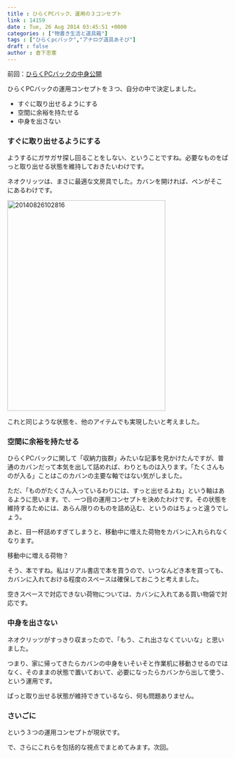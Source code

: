 ```yaml
---
title : ひらくPCバック、運用の３コンセプト
link : 14159
date : Tue, 26 Aug 2014 03:45:51 +0000
categories : ["物書き生活と道具箱"]
tags : ["ひらくpcバック","アナログ道具あそび"]
draft : false
author : 倉下忠憲
---
```


前回：<a href="https://rashita.net/blog/?p=14147" target="_blank">ひらくPCバックの中身公開</a>

ひらくPCバックの運用コンセプトを３つ、自分の中で決定しました。

<ul><li>すぐに取り出せるようにする</li>
<li>空間に余裕を持たせる</li>
<li>中身を出さない</li></ul>

<H3>すぐに取り出せるようにする</H3>

ようするにガサガサ探し回ることをしない、ということですね。必要なものをぱっと取り出せる状態を維持しておきたいわけです。

ネオクリッツは、まさに最適な文房具でした。カバンを開ければ、ペンがそこにあるわけです。

<a href="https://rashita.net/blog/wp-content/uploads/2014/08/20140826102816.jpg"><img src="https://rashita.net/blog/wp-content/uploads/2014/08/20140826102816.jpg" alt="20140826102816" width="360" height="480" class="alignnone size-full wp-image-14161" /></a>

これと同じような状態を、他のアイテムでも実現したいと考えました。

<H3>空間に余裕を持たせる</H3>

ひらくPCバックに関して「収納力抜群」みたいな記事を見かけたんですが、普通のカバンだって本気を出して詰めれば、わりとものは入ります。「たくさんものが入る」ことはこのカバンの主要な軸ではない気がしました。

ただ、「ものがたくさん入っているわりには、すっと出せるよね」という軸はあるように思います。で、一つ目の運用コンセプトを決めたわけです。その状態を維持するためには、あらん限りのものを詰め込む、というのはちょっと違うでしょう。

あと、目一杯詰めすぎてしまうと、移動中に増えた荷物をカバンに入れられなくなります。

移動中に増える荷物？

そう、本ですね。私はリアル書店で本を買うので、いつなんどき本を買っても、カバンに入れておける程度のスペースは確保しておこうと考えました。

空きスペースで対応できない荷物については、カバンに入れてある買い物袋で対応です。

<H3>中身を出さない</H3>

ネオクリッツがすっきり収まったので、「もう、これ出さなくていいな」と思いました。

つまり、家に帰ってきたらカバンの中身をいそいそと作業机に移動させるのではなく、そのままの状態で置いておいて、必要になったらカバンから出して使う、という運用です。

ぱっと取り出せる状態が維持できているなら、何も問題ありません。

<H3>さいごに</H3>

という３つの運用コンセプトが現状です。

で、さらにこれらを包括的な視点でまとめてみます。次回。